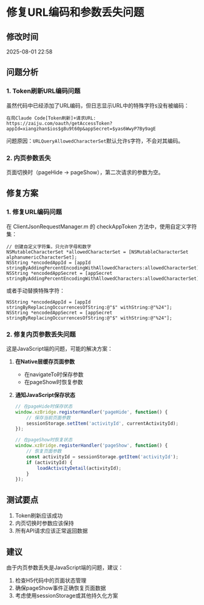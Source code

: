 # 修复URL编码和参数丢失问题

## 修改时间
2025-08-01 22:58

## 问题分析

### 1. Token刷新URL编码问题
虽然代码中已经添加了URL编码，但日志显示URL中的特殊字符`$`没有被编码：
```
在局Claude Code[Token刷新]+请求URL: https://zaiju.com/oauth/getAccessToken?appId=xiangzhan$ios$g8u9t60p&appSecret=$yas6WwyP7By9agE
```

问题原因：`URLQueryAllowedCharacterSet`默认允许`$`字符，不会对其编码。

### 2. 内页参数丢失
页面切换时（pageHide -> pageShow），第二次请求的参数为空。

## 修复方案

### 1. 修复URL编码问题

在 ClientJsonRequestManager.m 的 checkAppToken 方法中，使用自定义字符集：

```objc
// 创建自定义字符集，只允许字母和数字
NSMutableCharacterSet *allowedCharacterSet = [NSMutableCharacterSet alphanumericCharacterSet];
NSString *encodedAppId = [appId stringByAddingPercentEncodingWithAllowedCharacters:allowedCharacterSet];
NSString *encodedAppSecret = [appSecret stringByAddingPercentEncodingWithAllowedCharacters:allowedCharacterSet];
```

或者手动替换特殊字符：
```objc
NSString *encodedAppId = [appId stringByReplacingOccurrencesOfString:@"$" withString:@"%24"];
NSString *encodedAppSecret = [appSecret stringByReplacingOccurrencesOfString:@"$" withString:@"%24"];
```

### 2. 修复内页参数丢失问题

这是JavaScript端的问题，可能的解决方案：

1. **在Native层缓存页面参数**
   - 在navigateTo时保存参数
   - 在pageShow时恢复参数

2. **通知JavaScript保存状态**
   ```javascript
   // 在pageHide时保存状态
   window.xzBridge.registerHandler('pageHide', function() {
       // 保存当前页面参数
       sessionStorage.setItem('activityId', currentActivityId);
   });
   
   // 在pageShow时恢复状态
   window.xzBridge.registerHandler('pageShow', function() {
       // 恢复页面参数
       const activityId = sessionStorage.getItem('activityId');
       if (activityId) {
           loadActivityDetail(activityId);
       }
   });
   ```

## 测试要点

1. Token刷新应该成功
2. 内页切换时参数应该保持
3. 所有API请求应该正常返回数据

## 建议

由于内页参数丢失是JavaScript端的问题，建议：
1. 检查H5代码中的页面状态管理
2. 确保pageShow事件正确恢复页面数据
3. 考虑使用sessionStorage或其他持久化方案